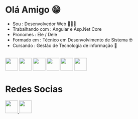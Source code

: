# Olá Amigo 😁 

<ul> 
    <li> Sou : Desenvolvedor Web 👩🏾‍💻</li>
    <li> Trabalhando com : Angular e Asp.Net Core</li>
    <li> Pronomes : Ele / Dele</li>
    <li> Formado em : Técnico em Desenvolvimento de Sistema 🤓 </li>
    <li> Cursando : Gestão de Tecnologia de informação 📘 </li>
</ul>
<div style="display: inline_block"><br>
<img height="40px" width="40px" src="https://ik.imagekit.io/paulohnds/angular.png?updatedAt=1682788746903">
<img height="40px" width="40px" src="https://ik.imagekit.io/paulohnds/js.webp?updatedAt=1682788909992">
<img height="40px" width="40px" src="https://ik.imagekit.io/paulohnds/typescript.png?updatedAt=1682788975579">
<img height="40px" width="40px" src="https://ik.imagekit.io/paulohnds/c-sharp.png?updatedAt=1682789036480">
<img height="40px" width="40px" src="https://ik.imagekit.io/paulohnds/html.png?updatedAt=1682789099322">
<img height="40px" width="40px" src="https://ik.imagekit.io/paulohnds/css.png?updatedAt=1682789172318">
</div>

<h1>Redes Socias</h1>
<a href="https://www.instagram.com/devpaulosantos/">
<img height="40px" width="40px" src="https://ik.imagekit.io/paulohnds/instagram.png?updatedAt=1682789296888" alt="" srcset="">
</a>
<a href="https://www.linkedin.com/in/paulo-santos-540aaa1ba/">
<img height="40px" width="40px" src="https://ik.imagekit.io/paulohnds/linkedin.png?updatedAt=1682789508544" alt="" srcset="">
</a>